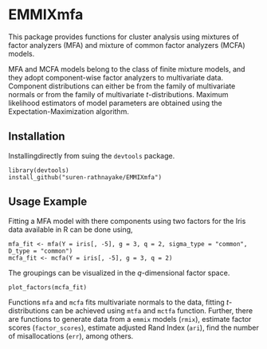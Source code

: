 
# EMMIXmfa

This package provides functions for cluster analysis using
mixtures of factor analyzers (MFA) and mixture of common factor
analyzers (MCFA) models. 

MFA and MCFA models belong to the class of finite mixture models,
and they adopt component-wise factor analyzers to multivariate data. 
Component distributions can either be from the family of multivariate normals
or from the family of multivariate _t_-distributions.
Maximum likelihood estimators of model parameters are obtained using 
the Expectation-Maximization algorithm.  

## Installation

Installingdirectly from suing the `devtools` package.

```
library(devtools)
install_github("suren-rathnayake/EMMIXmfa")
```

## Usage Example

Fitting a MFA model with there components using two factors for the Iris data available in
R can be done using,  
```
mfa_fit <- mfa(Y = iris[, -5], g = 3, q = 2, sigma_type = "common", D_type = "common")
mcfa_fit <- mcfa(Y = iris[, -5], g = 3, q = 2)
```

The groupings can be visualized in the _q_-dimensional factor space.
```
plot_factors(mcfa_fit)
```
Functions `mfa` and `mcfa` fits multivariate normals to the data, fitting _t_-distributions can be achieved
using `mtfa` and `mctfa` function. Further, there are functions to generate data from a `emmix`
models (`rmix`), estimate factor scores (`factor_scores`), estimate adjusted Rand Index (`ari`),
find the number of misallocations (`err`), among others.
